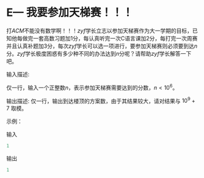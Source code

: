 # E— 我要参加天梯赛！！！

打$ACM$不能没有数学啊！！！$zyf$学长立志以参加天梯赛作为大一学期的目标，已知他每做完一套高数习题加$1$分，每认真听完一次C语言课加$2$分，每打完一次周赛并且认真补题加$3$分，每次$zyf$学长可以选一项进行，要参加天梯赛则必须要到达$n$分。$zyf$学长极度困惑有多少种不同的办法达到$n$分呢？请帮助$zyf$学长解答一下吧。

输入描述:

仅一行，输入一个正整数$n$，表示参加天梯赛需要达到的分数，$n < 10^6$。

输出描述:
仅一行，输出到达楼顶的方案数，由于其结果较大，请对结果与 $10^9 + 7$ 取模。

示例：

输入

```c
1
```

输出

```c
1
```
